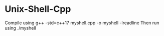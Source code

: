# Unix-Shell-Cpp

Compile using g++ -std=c++17 myshell.cpp -o myshell -lreadline
Then run using  ./myshell
